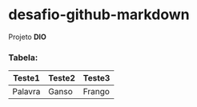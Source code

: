 # desafio-github-markdown
Projeto **DIO**

### Tabela:
  Teste1  |  Teste2  | Teste3
 ---- | ---- | ---- |
Palavra | Ganso | Frango